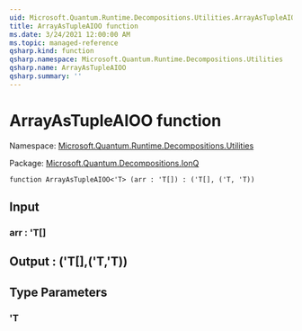 ```yaml
---
uid: Microsoft.Quantum.Runtime.Decompositions.Utilities.ArrayAsTupleAIOO
title: ArrayAsTupleAIOO function
ms.date: 3/24/2021 12:00:00 AM
ms.topic: managed-reference
qsharp.kind: function
qsharp.namespace: Microsoft.Quantum.Runtime.Decompositions.Utilities
qsharp.name: ArrayAsTupleAIOO
qsharp.summary: ''
---
```


# ArrayAsTupleAIOO function

Namespace: [Microsoft.Quantum.Runtime.Decompositions.Utilities](xref:Microsoft.Quantum.Runtime.Decompositions.Utilities)

Package: [Microsoft.Quantum.Decompositions.IonQ](https://nuget.org/packages/Microsoft.Quantum.Decompositions.IonQ)




```qsharp
function ArrayAsTupleAIOO<'T> (arr : 'T[]) : ('T[], ('T, 'T))
```


## Input

### arr : 'T[]





## Output : ('T[],('T,'T))



## Type Parameters

### 'T

